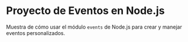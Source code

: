 # Proyecto de Eventos en Node.js

Muestra de cómo usar el módulo `events` de Node.js para crear y manejar eventos personalizados.